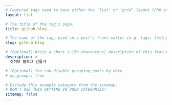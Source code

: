 ```yaml
---
# Featured tags need to have either the `list` or `grid` layout (PRO only).
layout: list

# The title of the tag's page.
title: github-blog

# The name of the tag, used in a post's front matter (e.g. tags: [<slug>]).
slug: github-blog

# (Optional) Write a short (~150 characters) description of this featured tag.
description: >
  깃허브 블로그 만들기

# (Optional) You can disable grouping posts by date.
# no_groups: true

# Exclude this example category from the sitemap.
# DON'T USE THIS SETTING IN YOUR CATEGORIES!
sitemap: false
---
```

